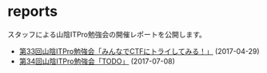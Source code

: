# reports

スタッフによる山陰ITPro勉強会の開催レポートを公開します。

* [第33回山陰ITPro勉強会「みんなでCTFにトライしてみる！」](reports/2017/sitw-33/README.md) (2017-04-29)
* [第34回山陰ITPro勉強会「TODO」](reports/2017/sitw-34/README.md) (2017-07-08)
